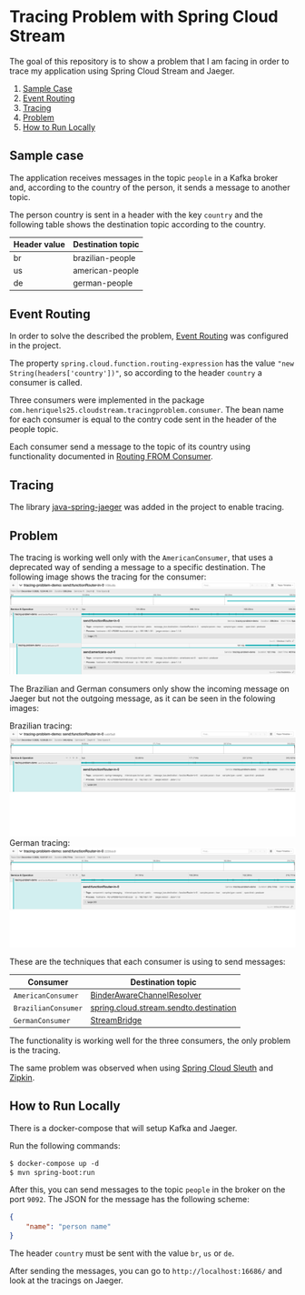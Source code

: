 Tracing Problem with Spring Cloud Stream
===============
The goal of this repository is to show a problem that I am facing in order to trace my application
using Spring Cloud Stream and Jaeger.

1. [Sample Case](#sample-case)
2. [Event Routing](#event-routing)
3. [Tracing](#tracing)
4. [Problem](#problem)
5. [How to Run Locally](#how-to-run-locally)

## Sample case
The application receives messages in the topic `people` in a Kafka broker and, according to the country of the person,
it sends a message to another topic.

The person country is sent in a header with the key `country` and the following table shows the destination
topic according to the country.

Header value | Destination topic
------------ | ---------------- 
br           | brazilian-people
us           | american-people
de           | german-people

## Event Routing
In order to solve the described the problem, [Event Routing](https://docs.spring.io/spring-cloud-stream/docs/3.0.10.RELEASE/reference/html/spring-cloud-stream.html#_event_routing)
was configured in the project.

The property `spring.cloud.function.routing-expression` has the value `"new String(headers['country'])"`, so
according to the header `country` a consumer is called.

Three consumers were implemented in the package `com.henriquels25.cloudstream.tracingproblem.consumer`. The bean
name for each consumer is equal to the contry code sent in the header of the people topic.

Each consumer send a message to the topic of its country using functionality documented in [Routing FROM Consumer](https://docs.spring.io/spring-cloud-stream/docs/3.0.10.RELEASE/reference/html/spring-cloud-stream.html#_routing_from_consumer).

## Tracing
The library [java-spring-jaeger](https://github.com/opentracing-contrib/java-spring-jaeger) was added
in the project to enable tracing.

## Problem
The tracing is working well only with the `AmericanConsumer`, that uses a deprecated way of sending a message
to a specific destination. The following image shows the tracing for the consumer:
![image showing the problem with the american consumer tracing](images/americans_tracing.png)

The Brazilian and German consumers only show the incoming message on Jaeger but not the outgoing message, as it can be
seen in the folowing images:

Brazilian tracing:
![image showing the problem with the brazilian consumer tracing](images/brazilians_tracing.png)
German tracing:
![image showing the problem with the brazilian consumer tracing](images/germans_tracing.png)

These are the techniques that each consumer is using to send messages:

Consumer            | Destination topic
------------------- | ---------------- 
`AmericanConsumer`  | [BinderAwareChannelResolver](https://docs.spring.io/spring-cloud-stream/docs/3.0.10.RELEASE/reference/html/spring-cloud-stream.html#_binderawarechannelresolver)
`BrazilianConsumer` | [spring.cloud.stream.sendto.destination](https://docs.spring.io/spring-cloud-stream/docs/3.0.10.RELEASE/reference/html/spring-cloud-stream.html#_spring_cloud_stream_sendto_destination)
`GermanConsumer`    | [StreamBridge](https://docs.spring.io/spring-cloud-stream/docs/3.0.10.RELEASE/reference/html/spring-cloud-stream.html#_using_streambridge)

The functionality is working well for the three consumers, the only problem is the tracing.

The same problem was observed when using [Spring Cloud Sleuth](https://spring.io/projects/spring-cloud-sleuth) 
and [Zipkin](https://zipkin.io/).

## How to Run Locally
There is a docker-compose that will setup Kafka and Jaeger. 

Run the following commands:

````shell script
$ docker-compose up -d
$ mvn spring-boot:run
````

After this, you can send messages to the topic `people` in the broker on the port `9092`. 
The JSON for the message has the following scheme:

```json
{
    "name": "person name"
}
```
The header `country` must be sent with the value `br`, `us` or `de`.

After sending the messages, you can go to `http://localhost:16686/` and look at the tracings
on Jaeger.

